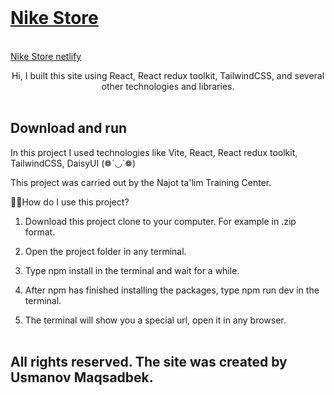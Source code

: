 <br/>
<p align="center">
  <a href="hthttps://github.com/MAQSADBEK77/Nike-store">
    <h1>Nike Store</h1>
  </a>
    <br/>
  <a align="center" href="https://nike-maqsadbek.netlify.app/">
    Nike Store netlify
  </a>

  <p align="center">
   Hi, I built this site using React, React redux toolkit, TailwindCSS, and several other technologies and libraries.
    <br/>
    <br/>
  </p>
</p>

## Download and run

In this project I used technologies like Vite, React, React redux toolkit, TailwindCSS, DaisyUI (❁´◡`❁)

This project was carried out by the Najot ta'lim Training Center.

🧑‍💻How do I use this project?

1. Download this project clone to your computer. For example in .zip format.

2. Open the project folder in any terminal.

3. Type npm install in the terminal and wait for a while.

4. After npm has finished installing the packages, type npm run dev in the terminal.

5. The terminal will show you a special url, open it in any browser.
   <br/>
   <br/>

## All rights reserved. The site was created by Usmanov Maqsadbek.
